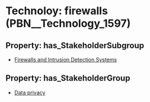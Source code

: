 # Technoloy: __firewalls__ (PBN__Technology_1597)

## Property: has_StakeholderSubgroup

* [Firewalls and Intrusion Detection Systems](PBN__TechSubgroup_144)

## Property: has_StakeholderGroup

* [Data privacy](PBN__TechGroup_5)

